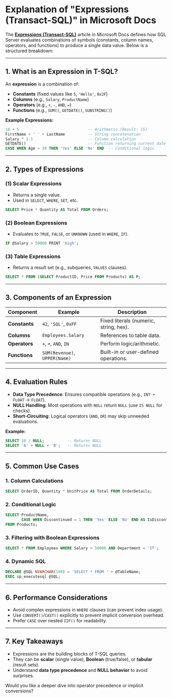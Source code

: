 # **Explanation of "Expressions (Transact-SQL)" in Microsoft Docs**  

The **[Expressions (Transact-SQL)](https://learn.microsoft.com/en-us/sql/t-sql/language-elements/expressions-transact-sql?view=sql-server-ver16)** article in Microsoft Docs defines how SQL Server evaluates combinations of symbols (constants, column names, operators, and functions) to produce a single data value. Below is a structured breakdown:

---

## **1. What is an Expression in T-SQL?**  
An **expression** is a combination of:  
- **Constants** (fixed values like `5`, `'Hello'`, `0x2F`)  
- **Columns** (e.g., `Salary`, `ProductName`)  
- **Operators** (e.g., `+`, `-`, `AND`, `=`)  
- **Functions** (e.g., `SUM()`, `GETDATE()`, `SUBSTRING()`)  

**Example Expressions:**  
```sql
10 + 5                              -- Arithmetic (Result: 15)  
FirstName + ' ' + LastName          -- String concatenation  
Salary * 1.1                        -- Column calculation  
GETDATE()                           -- Function returning current date  
CASE WHEN Age > 30 THEN 'Yes' ELSE 'No' END  -- Conditional logic  
```

---

## **2. Types of Expressions**  
### **(1) Scalar Expressions**  
- Returns a single value.  
- Used in `SELECT`, `WHERE`, `SET`, etc.  
```sql
SELECT Price * Quantity AS Total FROM Orders;  
```

### **(2) Boolean Expressions**  
- Evaluates to `TRUE`, `FALSE`, or `UNKNOWN` (used in `WHERE`, `IF`).  
```sql
IF @Salary > 50000 PRINT 'High';  
```

### **(3) Table Expressions**  
- Returns a result set (e.g., subqueries, `VALUES` clauses).  
```sql
SELECT * FROM (SELECT ProductID, Price FROM Products) AS P;  
```

---

## **3. Components of an Expression**  
| Component       | Example                          | Description                          |  
|-----------------|----------------------------------|--------------------------------------|  
| **Constants**   | `42`, `'SQL'`, `0xFF`           | Fixed literals (numeric, string, hex). |  
| **Columns**     | `Employees.Salary`               | References to table data.            |  
| **Operators**   | `+`, `=`, `AND`, `IN`           | Perform logic/arithmetic.            |  
| **Functions**   | `SUM(Revenue)`, `UPPER(Name)`   | Built-in or user-defined operations. |  

---

## **4. Evaluation Rules**  
- **Data Type Precedence**: Ensures compatible operations (e.g., `INT + FLOAT` → `FLOAT`).  
- **NULL Handling**: Most operations with `NULL` return `NULL` (use `IS NULL` for checks).  
- **Short-Circuiting**: Logical operators (`AND`, `OR`) may skip unneeded evaluations.  

**Example:**  
```sql
SELECT 10 / NULL;          -- Returns NULL  
SELECT 'A' + NULL + 'B';   -- Returns NULL  
```

---

## **5. Common Use Cases**  
### **1. Column Calculations**  
```sql
SELECT OrderID, Quantity * UnitPrice AS Total FROM OrderDetails;  
```

### **2. Conditional Logic**  
```sql
SELECT ProductName, 
       CASE WHEN Discontinued = 1 THEN 'Yes' ELSE 'No' END AS IsDiscontinued  
FROM Products;  
```

### **3. Filtering with Boolean Expressions**  
```sql
SELECT * FROM Employees WHERE Salary > 50000 AND Department = 'IT';  
```

### **4. Dynamic SQL**  
```sql
DECLARE @SQL NVARCHAR(100) = 'SELECT * FROM ' + @TableName;  
EXEC sp_executesql @SQL;  
```

---

## **6. Performance Considerations**  
- Avoid complex expressions in `WHERE` clauses (can prevent index usage).  
- Use `CONVERT()`/`CAST()` explicitly to prevent implicit conversion overhead.  
- Prefer `CASE` over nested `IIF()` for readability.  

---

## **7. Key Takeaways**  
- Expressions are the building blocks of T-SQL queries.  
- They can be **scalar** (single value), **Boolean** (true/false), or **tabular** (result sets).  
- Understand **data type precedence** and **NULL behavior** to avoid surprises.  

Would you like a deeper dive into operator precedence or implicit conversions?